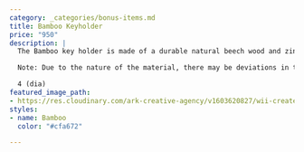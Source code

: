 ```yaml
---
category: _categories/bonus-items.md
title: Bamboo Keyholder
price: "950"
description: |
  The Bamboo key holder is made of a durable natural beech wood and zinc alloy

  Note: Due to the nature of the material, there may be deviations in the wood grain.

  4 (dia)
featured_image_path:
- https://res.cloudinary.com/ark-creative-agency/v1603620827/wii-create/uploads/KH-7707-NO-LOGO_default_aohism.png
styles:
- name: Bamboo
  color: "#cfa672"

---
```

